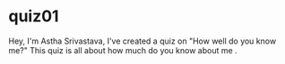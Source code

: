 # quiz01
Hey, I'm Astha Srivastava, I've created a quiz on "How well do you know me?"
This quiz is all about how much do you know about me .
